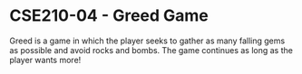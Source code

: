 # CSE210-04 - Greed Game
Greed is a game in which the player seeks to gather as many falling gems as possible and avoid rocks and bombs. The game continues as long as the player wants more!